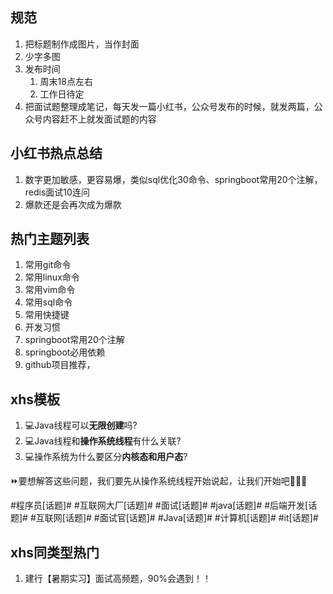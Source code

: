 

## 规范

1. 把标题制作成图片，当作封面
2. 少字多图
3. 发布时间
   1. 周末18点左右
   2. 工作日待定
4. 把面试题整理成笔记，每天发一篇小红书，公众号发布的时候，就发两篇，公众号内容赶不上就发面试题的内容



## 小红书热点总结

1. 数字更加敏感，更容易爆，类似sql优化30命令、springboot常用20个注解，redis面试10连问
2. 爆款还是会再次成为爆款



## 热门主题列表

1. 常用git命令
2. 常用linux命令
3. 常用vim命令
4. 常用sql命令
5. 常用快捷键
6. 开发习惯
7. springboot常用20个注解
8. springboot必用依赖
9. github项目推荐，



## xhs模板

1. 💻Java线程可以**无限创建**吗?
1. 💻Java线程和**操作系统线程**有什么关联?
1. 💻操作系统为什么要区分**内核态和用户态**?

⏩要想解答这些问题，我们要先从操作系统线程开始说起，让我们开始吧🎉🎉🎉



 \#程序员[话题]# #互联网大厂[话题]# #面试[话题]# #java[话题]# #后端开发[话题]# #互联网[话题]# #面试官[话题]# #Java[话题]#  #计算机[话题]# #it[话题]# 



## xhs同类型热门

1. 建行【暑期实习】面试高频题，90%会遇到！！